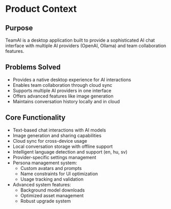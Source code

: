 # Product Context

## Purpose
TeamAI is a desktop application built to provide a sophisticated AI chat interface with multiple AI providers (OpenAI, Ollama) and team collaboration features.

## Problems Solved
- Provides a native desktop experience for AI interactions
- Enables team collaboration through cloud sync
- Supports multiple AI providers in one interface
- Offers advanced features like image generation
- Maintains conversation history locally and in cloud

## Core Functionality
- Text-based chat interactions with AI models
- Image generation and sharing capabilities
- Cloud sync for cross-device usage
- Local conversation storage with offline support
- Intelligent language detection and support (en, hu, sv)
- Provider-specific settings management
- Persona management system:
  - Custom avatars and prompts
  - Name constraints for UI optimization
  - Usage tracking and validation
- Advanced system features:
  - Background model downloads
  - Optimized asset management
  - Robust upgrade system
